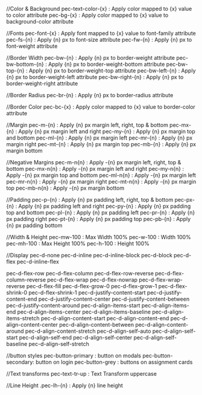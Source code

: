 ﻿//Color & Background 
pec-text-color-{x}  : Apply color mapped to {x} value to color attribute
pec-bg-{x}          : Apply color mapped to {x} value to background-color attribute

//Fonts
pec-font-{x}        : Apply font mapped to {x} value to font-family attribute
pec-fs-{n}          : Apply {n} px to font-size attribute
pec-fw-{n}          : Apply {n} px to font-weight attribute

//Border Width
pec-bw-{n}          : Apply {n} px to border-weight attribute
pec-bw-bottom-{n}   : Apply {n} px to border-weight-bottom attribute
pec-bw-top-{n}      : Apply {n} px to border-weight-top attribute
pec-bw-left-{n}     : Apply {n} px to border-weight-left attribute
pec-bw-right-{n}    : Apply {n} px to border-weight-right attribute

//Border Radius
pec-br-{n}          : Apply {n} px to border-radius attribute

//Border Color
pec-bc-{x}          : Apply color mapped to {x} value to border-color attribute


//Margin
pec-m-{n}  : Apply {n} px margin left, right, top & bottom
pec-mx-{n} : Apply {n} px margin left and right
pec-my-{n} : Apply {n} px margin top and bottom
pec-ml-{n} : Apply {n} px margin left
pec-mr-{n} : Apply {n} px margin right
pec-mt-{n} : Apply {n} px margin top
pec-mb-{n} : Apply {n} px margin bottom

//Negative Margins
pec-m-n{n}  : Apply -{n} px margin left, right, top & bottom
pec-mx-n{n} : Apply -{n} px margin left and right
pec-my-n{n} : Apply -{n} px margin top and bottom
pec-ml-n{n} : Apply -{n} px margin left
pec-mr-n{n} : Apply -{n} px margin right
pec-mt-n{n} : Apply -{n} px margin top
pec-mb-n{n} : Apply -{n} px margin bottom


//Padding
pec-p-{n}   : Apply {n} px padding left, right, top & bottom
pec-px-{n}  : Apply {n} px padding left and right
pec-py-{n}  : Apply {n} px padding top and bottom
pec-pl-{n}  : Apply {n} px padding left
pec-pr-{n}  : Apply {n} px padding right
pec-pt-{n}  : Apply {n} px padding top
pec-pb-{n}  : Apply {n} px padding bottom

//Width & Height
pec-mw-100 : Max Width 100%
pec-w-100  : Width 100%
pec-mh-100 : Max Height 100%
pec-h-100  : Height 100%


//Display
pec-d-none
pec-d-inline
pec-d-inline-block
pec-d-block
pec-d-flex
pec-d-inline-flex


pec-d-flex-row
pec-d-flex-column
pec-d-flex-row-reverse
pec-d-flex-column-reverse
pec-d-flex-wrap
pec-d-flex-nowrap
pec-d-flex-wrap-reverse
pec-d-flex-fill
pec-d-flex-grow-0
pec-d-flex-grow-1
pec-d-flex-shrink-0
pec-d-flex-shrink-1
pec-d-justify-content-start
pec-d-justify-content-end
pec-d-justify-content-center
pec-d-justify-content-between
pec-d-justify-content-around
pec-d-align-items-start
pec-d-align-items-end
pec-d-align-items-center
pec-d-align-items-baseline
pec-d-align-items-stretch
pec-d-align-content-start
pec-d-align-content-end
pec-d-align-content-center
pec-d-align-content-between
pec-d-align-content-around
pec-d-align-content-stretch
pec-d-align-self-auto
pec-d-align-self-start
pec-d-align-self-end
pec-d-align-self-center
pec-d-align-self-baseline
pec-d-align-self-stretch


//button styles
pec-button-primary : button on modals
pec-button-secondary: button on login
pec-button-grey     : buttons on assignment cards



//Text transforms
pec-text-tr-up : Text Transform uppercase


//Line Height
.pec-lh-{n}   : Apply {n} line height